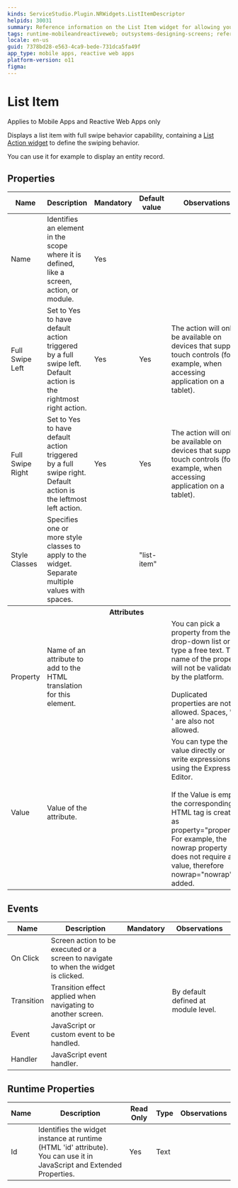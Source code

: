 ```yaml
---
kinds: ServiceStudio.Plugin.NRWidgets.ListItemDescriptor
helpids: 30031
summary: Reference information on the List Item widget for allowing you to displays a list item with full swipe behavior capability, containing a List Action widget to define the swiping behavior.
tags: runtime-mobileandreactiveweb; outsystems-designing-screens; reference; designing-screens; list-item-widget; list-item-swipe
locale: en-us
guid: 7378bd28-e563-4ca9-bede-731dca5fa49f
app_type: mobile apps, reactive web apps
platform-version: o11
figma:
---
```


# List Item

<div class="info" markdown="1">

Applies to Mobile Apps and Reactive Web Apps only

</div>

Displays a list item with full swipe behavior capability, containing a [List Action widget](<servicestudio-plugin-nrwidgets-listitemaction.md>) to define the swiping behavior.

You can use it for example to display an entity record.

## Properties

<table markdown="1">
<thead>
<tr>
<th>Name</th>
<th>Description</th>
<th>Mandatory</th>
<th>Default value</th>
<th>Observations</th>
</tr>
</thead>
<tbody>
<tr>
<td title="Name">Name</td>
<td>Identifies an element in the scope where it is defined, like a screen, action, or module.</td>
<td>Yes</td>
<td></td>
<td></td>
</tr>
<tr>
<td title="TriggerActionOnFullSwipeLeft">Full Swipe Left</td>
<td>Set to Yes to have default action triggered by a full swipe left. Default action is the rightmost right action.</td>
<td>Yes</td>
<td>Yes</td>
<td>The action will only be available on devices that support touch controls (for example, when accessing application on a tablet).</td>
</tr>
<tr>
<td title="TriggerActionOnFullSwipeRight">Full Swipe Right</td>
<td>Set to Yes to have default action triggered by a full swipe right. Default action is the leftmost left action.</td>
<td>Yes</td>
<td>Yes</td>
<td>The action will only be available on devices that support touch controls (for example, when accessing application on a tablet).</td>
</tr>
<tr>
<td title="Style">Style Classes</td>
<td>Specifies one or more style classes to apply to the widget. Separate multiple values with spaces.</td>
<td></td>
<td>"list-item"</td>
<td></td>
</tr>
<tr >
<th colspan="5">Attributes</th>
</tr>
<tr>
<td title="Property">Property</td>
<td>Name of an attribute to add to the HTML translation for this element.</td>
<td></td>
<td></td>
<td>You can pick a property from the drop-down list or type a free text. The name of the property will not be validated by the platform.<br/><br/>Duplicated properties are not allowed. Spaces, " or ' are also not allowed.</td>
</tr>
<tr>
<td title="Value">Value</td>
<td>Value of the attribute.</td>
<td></td>
<td></td>
<td>You can type the value directly or write expressions using the Expression Editor.<br/><br/>If the Value is empty, the corresponding HTML tag is created as property="property". For example, the nowrap property does not require a value, therefore nowrap="nowrap" is added.</td>
</tr>
</tbody>
</table>

## Events

<table markdown="1">
<thead>
<tr>
<th>Name</th>
<th>Description</th>
<th>Mandatory</th>
<th>Observations</th>
</tr>
</thead>
<tbody>
<tr>
<td title="OnClick">On Click</td>
<td>Screen action to be executed or a screen to navigate to when the widget is clicked.</td>
<td></td>
<td></td>
</tr>
<tr>
<td title="Transition">Transition</td>
<td>Transition effect applied when navigating to another screen.</td>
<td></td>
<td>By default defined at module level.</td>
</tr>
<tr>
<td title="EventName">Event</td>
<td>JavaScript or custom event to be handled.</td>
<td></td>
<td></td>
</tr>
<tr>
<td title="Handler">Handler</td>
<td>JavaScript event handler.</td>
<td></td>
<td></td>
</tr>
</tbody>
</table>

## Runtime Properties

<table markdown="1">
<thead>
<tr>
<th>Name</th>
<th>Description</th>
<th>Read Only</th>
<th>Type</th>
<th>Observations</th>
</tr>
</thead>
<tbody>
<tr>
<td>Id</td>
<td>Identifies the widget instance at runtime (HTML 'id' attribute). You can use it in JavaScript and Extended Properties.</td>
<td>Yes</td>
<td>Text</td>
<td></td>
</tr>
</tbody>
</table>

